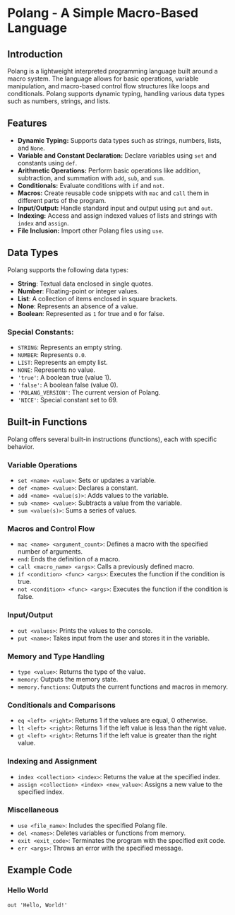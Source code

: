 # Polang - A Simple Macro-Based Language

## Introduction
Polang is a lightweight interpreted programming language built around a macro system. The language allows for basic operations, variable manipulation, and macro-based control flow structures like loops and conditionals. Polang supports dynamic typing, handling various data types such as numbers, strings, and lists.

## Features
- **Dynamic Typing:** Supports data types such as strings, numbers, lists, and `None`.
- **Variable and Constant Declaration:** Declare variables using `set` and constants using `def`.
- **Arithmetic Operations:** Perform basic operations like addition, subtraction, and summation with `add`, `sub`, and `sum`.
- **Conditionals:** Evaluate conditions with `if` and `not`.
- **Macros:** Create reusable code snippets with `mac` and `call` them in different parts of the program.
- **Input/Output:** Handle standard input and output using `put` and `out`.
- **Indexing:** Access and assign indexed values of lists and strings with `index` and `assign`.
- **File Inclusion:** Import other Polang files using `use`.

## Data Types
Polang supports the following data types:
- **String**: Textual data enclosed in single quotes.
- **Number**: Floating-point or integer values.
- **List**: A collection of items enclosed in square brackets.
- **None**: Represents an absence of a value.
- **Boolean**: Represented as `1` for true and `0` for false.

### Special Constants:
- `STRING`: Represents an empty string.
- `NUMBER`: Represents `0.0`.
- `LIST`: Represents an empty list.
- `NONE`: Represents no value.
- `'true'`: A boolean true (value 1).
- `'false'`: A boolean false (value 0).
- `'POLANG_VERSION'`: The current version of Polang.
- `'NICE'`: Special constant set to 69.

## Built-in Functions
Polang offers several built-in instructions (functions), each with specific behavior.

### Variable Operations
- `set <name> <value>`: Sets or updates a variable.
- `def <name> <value>`: Declares a constant.
- `add <name> <value(s)>`: Adds values to the variable.
- `sub <name> <value>`: Subtracts a value from the variable.
- `sum <value(s)>`: Sums a series of values.

### Macros and Control Flow
- `mac <name> <argument_count>`: Defines a macro with the specified number of arguments.
- `end`: Ends the definition of a macro.
- `call <macro_name> <args>`: Calls a previously defined macro.
- `if <condition> <func> <args>`: Executes the function if the condition is true.
- `not <condition> <func> <args>`: Executes the function if the condition is false.

### Input/Output
- `out <values>`: Prints the values to the console.
- `put <name>`: Takes input from the user and stores it in the variable.

### Memory and Type Handling
- `type <value>`: Returns the type of the value.
- `memory`: Outputs the memory state.
- `memory.functions`: Outputs the current functions and macros in memory.

### Conditionals and Comparisons
- `eq <left> <right>`: Returns 1 if the values are equal, 0 otherwise.
- `lt <left> <right>`: Returns 1 if the left value is less than the right value.
- `gt <left> <right>`: Returns 1 if the left value is greater than the right value.

### Indexing and Assignment
- `index <collection> <index>`: Returns the value at the specified index.
- `assign <collection> <index> <new_value>`: Assigns a new value to the specified index.

### Miscellaneous
- `use <file_name>`: Includes the specified Polang file.
- `del <names>`: Deletes variables or functions from memory.
- `exit <exit_code>`: Terminates the program with the specified exit code.
- `err <args>`: Throws an error with the specified message.

## Example Code

### Hello World
```polang
out 'Hello, World!'
